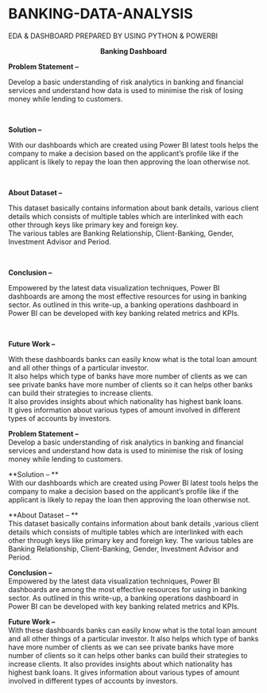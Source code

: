 # BANKING-DATA-ANALYSIS
EDA &amp; DASHBOARD PREPARED BY USING PYTHON &amp; POWERBI

<p align="center"><b>Banking Dashboard</b></p>                                                                                   

**Problem Statement –**

Develop a basic understanding of risk analytics in banking and financial services and understand how data is used to minimise the risk of losing money while lending to customers.

<br>

**Solution –**

With our dashboards which are created using Power BI latest tools helps the company to make a decision based on the applicant’s profile like if the applicant is likely to repay the loan then approving the loan otherwise not.

<br>

**About Dataset –**

This dataset basically contains information about bank details, various client details which consists of multiple tables which are interlinked with each other through keys like primary key and foreign key.  
The various tables are Banking Relationship, Client-Banking, Gender, Investment Advisor and Period.

<br>

**Conclusion –**

Empowered by the latest data visualization techniques, Power BI dashboards are among the most effective resources for using in banking sector. As outlined in this write-up, a banking operations dashboard in Power BI can be developed with key banking related metrics and KPIs.

<br>

**Future Work –**

With these dashboards banks can easily know what is the total loan amount and all other things of a particular investor.  
It also helps which type of banks have more number of clients as we can see private banks have more number of clients so it can helps other banks can build their strategies to increase clients.  
It also provides insights about which nationality has highest bank loans.  
It gives information about various types of amount involved in different types of accounts by investors.

                                                                                           
**Problem Statement –**
<br>
Develop a basic understanding of risk analytics in banking and financial services and understand how data is used to minimise the risk of losing money while lending to customers.

**Solution – **
<br>
With our dashboards which are created using Power BI latest tools helps the company to make a decision based on the applicant’s profile like if the applicant is likely to repay the loan then approving the loan otherwise not.

**About Dataset – **
<br>
This dataset basically contains information about bank details ,various client details which consists of multiple tables which are interlinked with each other through keys like primary key and foreign key.
The various tables are Banking Relationship, Client-Banking, Gender, Investment Advisor and Period.

**Conclusion –**
<br>
Empowered by the latest data visualization techniques, Power BI dashboards are among the most effective resources for using in banking sector. As outlined in this write-up, a banking  operations dashboard in Power BI can be developed with key banking related metrics and KPIs.

**Future Work –**
<br>
With these dashboards banks can easily know what is the total loan amount and all other things of a particular investor.
It also helps which type of banks have more number of clients as we can see private banks have more number of clients so it can helps other banks can build their strategies to increase clients.
It also provides insights about which nationality has highest bank loans.
It gives information about various types of amount involved in different types of accounts by investors.


